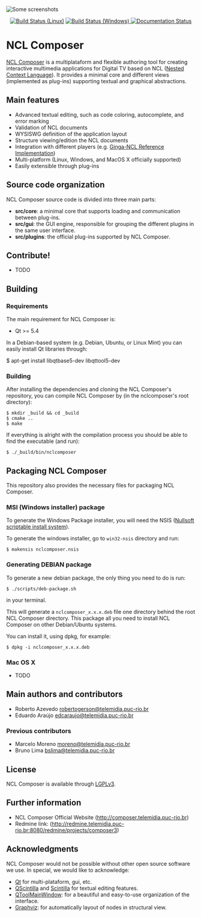 ![Some screenshots](http://composer.telemidia.puc-rio.br/_media/screenshot/nclcomposer.png)

<p align="center">
  <a href="https://semaphoreci.com/robertogerson/nclcomposer"><img src="https://semaphoreci.com/api/v1/robertogerson/nclcomposer/branches/master/shields_badge.svg" alt="Build Status (Linux)" title="Build Status (Linux)"></a>
  <a href="https://ci.appveyor.com/project/robertogerson/nclcomposer">
    <img src="https://ci.appveyor.com/api/projects/status/uq1btj2acxf2eqxi?svg=true" alt="Build Status (Windows)" title="Build Status (Windows)">
  </a>
  <a href='http://ncl-composer-manual.readthedocs.io/en/latest/?badge=latest'>
    <img src='https://readthedocs.org/projects/ncl-composer-manual/badge/?version=latest' alt='Documentation Status' />
  </a>
</p>

# NCL Composer
[NCL Composer](http://composer.telemidia.puc-rio.br) is a multiplataform and
flexible authoring tool for creating interactive multimedia applications for
Digital TV based on NCL ([Nested Context Language](http://www.ncl.org.br)).
It provides a minimal core and different views (implemented as plug-ins)
supporting textual and graphical abstractions.

## Main features
  * Advanced textual editing, such as code coloring, autocomplete, and error
    marking
  * Validation of NCL documents
  * WYSISWG definition of the application layout
  * Structure viewing/edition the NCL documents
  * Integration with different players (e.g. [Ginga-NCL Reference
    Implementation](http://www.ginga.org.br))
  * Multi-platform (Linux, Windows, and MacOS X officially supported)
  * Easily extensible through plug-ins

## Source code organization
NCL Composer source code is divided into three main parts:
  * __src/core__: a minimal core that supports loading and communication
    between plug-ins.
  * __src/gui__: the GUI engine, responsible for grouping the different plugins
    in the same user interface.
  * __src/plugins__: the official plug-ins supported by NCL Composer.

## Contribute!

  * TODO

## Building

### Requirements
The main requirement for NCL Composer is:

  * Qt >= 5.4

In a Debian-based system (e.g. Debian, Ubuntu, or Linux Mint) you can easily
install Qt libraries through:

  $ apt-get install libqtbase5-dev libqttool5-dev

### Building

After installing the dependencies and cloning the NCL Composer's repository,
you can compile NCL Composer by (in the nclcomposer's root directory):

    $ mkdir _build && cd _build
    $ cmake ..
    $ make

If everything is alright with the compilation process you should be able to
find the executable (and run):

    $ ./_build/bin/nclcomposer

## Packaging NCL Composer
This repository also provides the necessary files for packaging NCL Composer.

### MSI (Windows installer) package
To generate the Windows Package installer, you will need the NSIS ([Nullsoft 
scriptable install system](http://nsis.sourceforge.net/)).

To generate the windows installer, go to `win32-nsis` directory and run:

    $ makensis nclcomposer.nsis

### Generating DEBIAN package
To generate a new debian package, the only thing you need to do is run:
  
    $ ./scripts/deb-package.sh
  
in your terminal.

This will generate a `nclcomposer_x.x.x.deb` file one directory behind the root
NCL Composer directory. This package all you need to install NCL Composer on 
other Debian/Ubuntu systems.

You can install it, using dpkg, for example:

    $ dpkg -i nclcomposer_x.x.x.deb

### Mac OS X

  * TODO

## Main authors and contributors
  * Roberto Azevedo <robertogerson@telemidia.puc-rio.br>
  * Eduardo Araújo <edcaraujo@telemidia.puc-rio.br>

### Previous contributors
  * Marcelo Moreno <moreno@telemidia.puc-rio.br>
  * Bruno Lima <bslima@telemidia.puc-rio.br>

## License

NCL Composer is available through
[LGPLv3](http://www.gnu.org/licenses/lgpl-3.0.html).

## Further information
  * NCL Composer Official Website (http://composer.telemidia.puc-rio.br)
  * Redmine link:
    (http://redmine.telemidia.puc-rio.br:8080/redmine/projects/composer3)

## Acknowledgments

NCL Composer would not be possible without other open source software we use.
In special, we would like to acknowledge:

  * [Qt](http://qt.io) for multi-plataform, gui, etc.
  * [QScintilla](https://riverbankcomputing.com/software/qscintilla/intro) and
    [Scintilla](http://www.scintilla.org/) for textual editing features.
  * [QToolMainWindow](https://github.com/Riateche/toolwindowmanager): for a
    beautiful and easy-to-use organization of the interface.
  * [Graphviz](http://www.graphviz.org): for automatically layout of nodes in
    structural view.

